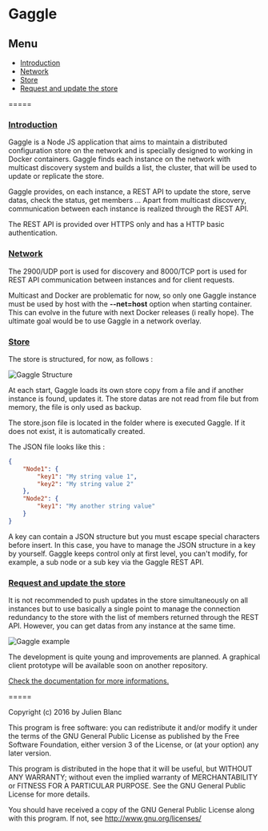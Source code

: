 Gaggle
=====

## Menu
- [Introduction](#introduction)
- [Network](#network)
- [Store](#store)
- [Request and update the store](#request-and-update-the-store)

=====

### [Introduction](#introduction)
Gaggle is a Node JS application that aims to maintain a distributed configuration store on the network and is specially designed to working in Docker containers. Gaggle finds each instance on the network with multicast discovery system and builds a list, the cluster, that will be used to update or replicate the store. 

Gaggle provides, on each instance, a REST API to update the store, serve datas, check the status, get members ... Apart from multicast discovery, communication between each instance is realized through the REST API.

The REST API is provided over HTTPS only and has a HTTP basic authentication.

### [Network](#network)
The 2900/UDP port is used for discovery and 8000/TCP port is used for REST API communication between instances and for client requests.

Multicast and Docker are problematic for now, so only one Gaggle instance must be used by host with the **--net=host** option when starting container. This can evolve in the future with next Docker releases (i really hope). The ultimate goal would be to use Gaggle in a network overlay.

### [Store](#store)
The store is structured, for now, as follows :

![Gaggle Structure](https://zuvdyw-bn1306.files.1drv.com/y3mJ3m7DvU3oGnDDmn0jDwJLgr2XDp8-_h2H8hV3VjeT4ASfmhra9nUjVQHIoz91T97v3ukvjnpSDaqWttCPe4UNOD5czlDf-3mII0Plfyhrkh-Gm7ePgkzJ2Cl__g_EBSxiziU9YxjpkA2cQUHP4lb7Q?width=125&height=120&cropmode=none)

At each start, Gaggle loads its own store copy from a file and if another instance is found, updates it. The store datas are not read from file but from memory, the file is only used as backup.

The store.json file is located in the folder where is executed Gaggle. If it does not exist, it is automatically created.

The JSON file looks like this :
```json
{
    "Node1": {
        "key1": "My string value 1",
        "key2": "My string value 2"
    },
    "Node2": {
        "key1": "My another string value"
    }
}
```

A key can contain a JSON structure but you must escape special characters before insert. In this case, you have to manage the JSON structure in a key by yourself. Gaggle keeps control only at first level, you can't modify, for example, a sub node or a sub key via the Gaggle REST API.

### [Request and update the store](#request-and-update-the-store)
It is not recommended to push updates in the store simultaneously on all instances but to use basically a single point to manage the connection redundancy to the store with the list of members returned through the REST API. However, you can get datas from any instance at the same time.

![Gaggle example](https://mjdtpw-bn1306.files.1drv.com/y3mVuz7KRHmFWV2qwI7SliKCrODNjZRs6lMK8KxOPYda3ekyOkVIyRjAS2GIVLZlnaOXCVp7IYB0nFDzfApWEIgi1cbCPl85iLhRK427eR4qjRyEC5SAlcwKHIa1ZZx_e_NN8lw5GfGhxCNbahpmK4Dnw?width=660&height=262&cropmode=none)

The development is quite young and improvements are planned. A graphical client prototype will be available soon on another repository.

[Check the documentation for more informations.](https://github.com/j8la/gaggle/wiki)

=====

Copyright (c) 2016 by Julien Blanc

This program is free software: you can redistribute it and/or modify
it under the terms of the GNU General Public License as published by
the Free Software Foundation, either version 3 of the License, or
(at your option) any later version.

This program is distributed in the hope that it will be useful,
but WITHOUT ANY WARRANTY; without even the implied warranty of
MERCHANTABILITY or FITNESS FOR A PARTICULAR PURPOSE. See the
GNU General Public License for more details.

You should have received a copy of the GNU General Public License
along with this program. If not, see http://www.gnu.org/licenses/
